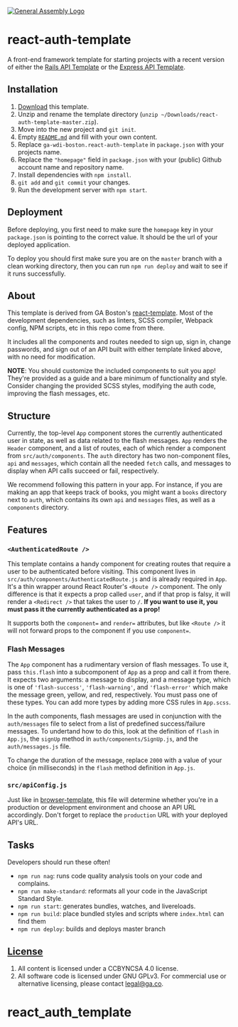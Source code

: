 [![General Assembly Logo](https://camo.githubusercontent.com/1a91b05b8f4d44b5bbfb83abac2b0996d8e26c92/687474703a2f2f692e696d6775722e636f6d2f6b6538555354712e706e67)](https://generalassemb.ly/education/web-development-immersive)

# react-auth-template

A front-end framework template for starting projects with a recent version of
either the [Rails API Template](https://git.generalassemb.ly/ga-wdi-boston/rails-api-template)
or the [Express API Template](https://git.generalassemb.ly/ga-wdi-boston/express-api-template).

## Installation

1. [Download](../../archive/master.zip) this template.
1. Unzip and rename the template directory (`unzip ~/Downloads/react-auth-template-master.zip`).
1. Move into the new project and `git init`.
1. Empty [`README.md`](README.md) and fill with your own content.
1. Replace `ga-wdi-boston.react-auth-template` in `package.json` with your
   projects name.
1. Replace the `"homepage"` field in `package.json` with your (public) Github
   account name and repository name.
1. Install dependencies with `npm install`.
1. `git add` and `git commit` your changes.
1. Run the development server with `npm start`.

## Deployment

Before deploying, you first need to make sure the `homepage` key in your
`package.json` is pointing to the correct value. It should be the url of your
deployed application.

To deploy you should first make sure you are on the `master` branch with a
clean working directory, then you can run `npm run deploy` and wait to see if
it runs successfully.

## About

This template is derived from GA Boston's [react-template](https://git.generalassemb.ly/ga-wdi-boston/react-template).
Most of the development dependencies, such as linters, SCSS compiler, Webpack
config, NPM scripts, etc in this repo come from there.

It includes all the components and routes needed to sign up, sign in, change
passwords, and sign out of an API built with either template linked above, with
no need for modification.

**NOTE**: You should customize the included components to suit you app! They're
provided as a guide and a bare minimum of functionality and style. Consider
changing the provided SCSS styles, modifying the auth code, improving the flash
messages, etc.

## Structure

Currently, the top-level `App` component stores the currently authenticated
user in state, as well as data related to the flash messages. `App` renders the
`Header` component, and a list of routes, each of which render a component from
`src/auth/components`. The `auth` directory has two non-component files, `api`
and `messages`, which contain all the needed `fetch` calls, and messages to
display when API calls succeed or fail, respectively.

We recommend following this pattern in your app. For instance, if you are making
an app that keeps track of books, you might want a `books` directory next to
`auth`, which contains its own `api` and `messages` files, as well as a
`components` directory.

## Features

### `<AuthenticatedRoute />`

This template contains a handy component for creating routes that require a
user to be authenticated before visiting. This component lives in
`src/auth/components/AuthenticatedRoute.js` and is already required in `App`.
It's a thin wrapper around React Router's `<Route />` component. The only
difference is that it expects a prop called `user`, and if that prop is falsy,
it will render a `<Redirect />` that takes the user to `/`. **If you want to use
it, you must pass it the currently authenticated as a prop!**

It supports both the `component=` and `render=` attributes, but like `<Route />`
it will not forward props to the component if you use `component=`.

### Flash Messages

The `App` component has a rudimentary version of flash messages. To use it,
pass `this.flash` into a subcomponent of `App` as a prop and call it from there.
It expects two arguments: a message to display, and a message type, which is one
of `'flash-success'`, `'flash-warning'`, and `'flash-error'` which make the
message green, yellow, and red, respectively. You must pass one of these types.
You can add more types by adding more CSS rules in `App.scss`.

In the auth components, flash messages are used in conjunction with the
 `auth/messages` file to select from a list of predefined success/failure
 messages. To undertand how to do this, look at the definition of `flash` in
 `App.js`, the `signUp` method in `auth/components/SignUp.js`, and the
 `auth/messages.js` file.

 To change the duration of the message, replace `2000` with a value of your
 choice (in milliseconds) in the `flash` method definition in `App.js`.

 ### `src/apiConfig.js`

 Just like in
[browser-template](https://git.generalassemb.ly/ga-wdi-boston/browser-template),
this file will determine whether you're in a production or development
environment and choose an API URL accordingly. Don't forget to replace the
`production` URL with your deployed API's URL.

## Tasks

Developers should run these often!

- `npm run nag`: runs code quality analysis tools on your code and complains.
- `npm run make-standard`: reformats all your code in the JavaScript Standard
  Style.
- `npm run start`: generates bundles, watches, and livereloads.
- `npm run build`: place bundled styles and scripts where `index.html` can find
    them
- `npm run deploy`: builds and deploys master branch

## [License](LICENSE)

1. All content is licensed under a CC­BY­NC­SA 4.0 license.
1. All software code is licensed under GNU GPLv3. For commercial use or
    alternative licensing, please contact legal@ga.co.
# react_auth_template
